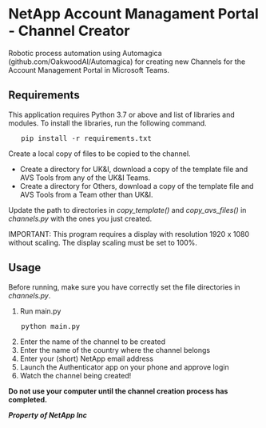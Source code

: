 # NetApp Account Managament Portal - Channel Creator

Robotic process automation using Automagica (github.com/OakwoodAI/Automagica) for creating new Channels for the Account Management Portal in Microsoft Teams.

## Requirements
This application requires Python 3.7 or above and list of libraries and modules. To install the libraries, run the following command.
<pre>   pip install -r requirements.txt </pre>

Create a local copy of files to be copied to the channel.
* Create a directory for UK&I, download a copy of the template file and AVS Tools from any of the UK&I Teams.
* Create a directory for Others, download a copy of the template file and AVS Tools from a Team other than UK&I.

Update the path to directories in _copy_template()_ and _copy_avs_files()_ in _channels.py_ with the ones you just created.

IMPORTANT: This program requires a display with resolution 1920 x 1080 without scaling. The display scaling must be set to 100%.

## Usage
Before running, make sure you have correctly set the file directories in _channels.py_.

1. Run main.py
<pre>   python main.py    </pre>
2. Enter the name of the channel to be created
3. Enter the name of the country where the channel belongs
4. Enter your (short) NetApp email address
5. Launch the Authenticator app on your phone and approve login
6. Watch the channel being created!

**Do not use your computer until the channel creation process has completed.**

***Property of NetApp Inc***
